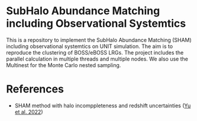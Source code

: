 # SubHalo Abundance Matching including Observational Systemtics
This is a repository to implement the SubHalo Abundance Matching (SHAM) including observational systemtics on UNIT simulation. The aim is to reproduce the clustering of BOSS/eBOSS LRGs. The project includes the parallel calculation in multiple threads and multiple nodes. We also use the Multinest for the Monte Carlo nested sampling. 

# References
* SHAM method with halo incomppleteness and redshift uncertainties ([Yu et al. 2022](https://ui.adsabs.harvard.edu/abs/2022MNRAS.516...57Y/abstract)) 

